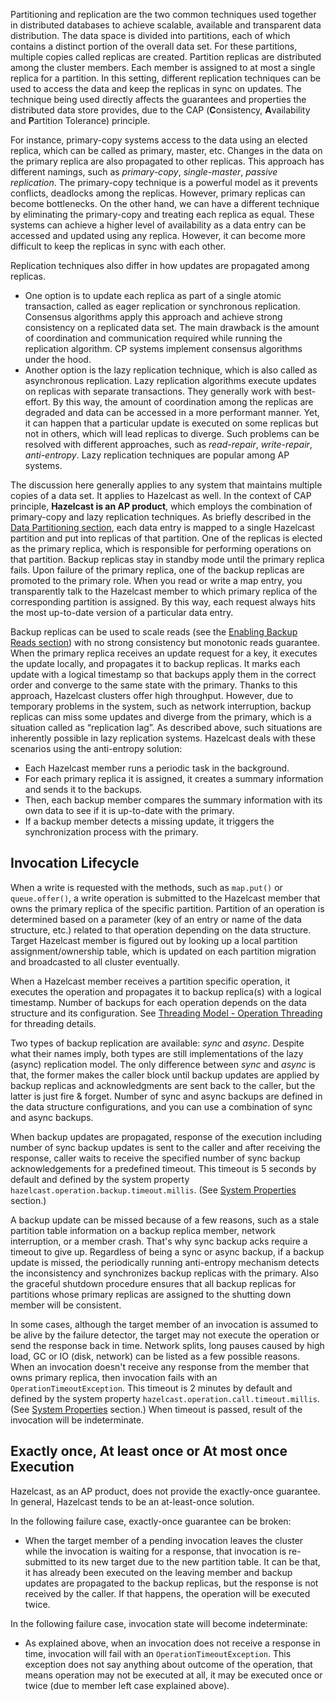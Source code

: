 

Partitioning and replication are the two common techniques used together in distributed databases to achieve scalable, available and transparent data distribution. The data space is divided into partitions, each of which contains a distinct portion of the overall data set. For these partitions, multiple copies called replicas are created. Partition replicas are distributed among the cluster members. Each member is assigned to at most a single replica for a partition. In this setting, different replication techniques can be used to access the data and keep the replicas in sync on updates. The technique being used directly affects the guarantees and properties the distributed data store provides, due to the CAP (**C**onsistency, **A**vailability and **P**artition Tolerance) principle.

For instance, primary-copy systems access to the data using an elected replica, which can be called as primary, master, etc. Changes in the data on the primary replica are also propagated to other replicas. This approach has different namings, such as _primary-copy_, _single-master_, _passive replication_. The primary-copy technique is a powerful model as it prevents conflicts, deadlocks among the replicas. However, primary replicas can become bottlenecks. On the other hand, we can have a different technique by eliminating the primary-copy and treating each replica as equal. These systems can achieve a higher level of availability as a data entry can be accessed and updated using any replica. However, it can become more difficult to keep the replicas in sync with each other.

Replication techniques also differ in how updates are propagated among replicas.

- One option is to update each replica as part of a single atomic transaction, called as eager replication or synchronous replication. Consensus algorithms apply this approach and achieve strong consistency on a replicated data set. The main drawback is the amount of coordination and communication required while running the replication algorithm. CP systems implement consensus algorithms under the hood.
- Another option is the lazy replication technique, which is also called as asynchronous replication. Lazy replication algorithms execute updates on replicas with separate transactions. They generally work with best-effort. By this way, the amount of coordination among the replicas are degraded and data can be accessed in a more performant manner. Yet, it can happen that a particular update is executed on some replicas but not in others, which will lead replicas to diverge. Such problems can be resolved with different approaches, such as _read-repair_, _write-repair_, _anti-entropy_. Lazy replication techniques are popular among AP systems.

The discussion here generally applies to any system that maintains multiple copies of a data set. It applies to Hazelcast as well. In the context of CAP principle, **Hazelcast is an AP product**, which employs the combination of primary-copy and lazy replication techniques. As briefly described in the [Data Partitioning section](#data-partitioning), each data entry is mapped to a single Hazelcast partition and put into replicas of that partition. One of the replicas is elected as the primary replica, which is responsible for performing operations on that partition. Backup replicas stay in standby mode until the primary replica fails. Upon failure of the primary replica, one of the backup replicas are promoted to the primary role. When you read or write a map entry, you transparently talk to the Hazelcast member to which primary replica of the corresponding partition is assigned. By this way, each request always hits the most up-to-date version of a particular data entry. 

Backup replicas can be used to scale reads (see the [Enabling Backup Reads section](#enabling-backup-reads)) with no strong consistency but monotonic reads guarantee. When the primary replica receives an update request for a key, it executes the update locally, and propagates it to backup replicas. It marks each update with a logical timestamp so that backups apply them in the correct order and converge to the same state with the primary. Thanks to this approach, Hazelcast clusters offer high throughput. However, due to temporary problems in the system, such as network interruption, backup replicas can miss some updates and diverge from the primary, which is a situation called as “replication lag”. As described above, such situations are inherently possible in lazy replication systems. Hazelcast deals with these scenarios using the anti-entropy solution:

- Each Hazelcast member runs a periodic task in the background.
- For each primary replica it is assigned, it creates a summary information and sends it to the backups.
- Then, each backup member compares the summary information with its own data to see if it is up-to-date with the primary.
- If a backup member detects a missing update, it triggers the synchronization process with the primary.

## Invocation Lifecycle

When a write is requested with the methods, such as `map.put()` or `queue.offer()`, a write operation is submitted to the Hazelcast member that owns the primary replica of the specific partition. Partition of an operation is determined based on a parameter (key of an entry or name of the data structure, etc.) related to that operation depending on the data structure. Target Hazelcast member is figured out by looking up a local partition assignment/ownership table, which is updated on each partition migration and broadcasted to all cluster eventually.

When a Hazelcast member receives a partition specific operation, it executes the operation and propagates it to backup replica(s) with a logical timestamp. Number of backups for each operation depends on the data structure and its configuration. See [Threading Model - Operation Threading](#operation-threading) for threading details.

Two types of backup replication are available: _sync_ and _async_. Despite what their names imply, both types are still implementations of the lazy (async) replication model. The only difference between _sync_ and _async_ is that, the former makes the caller block until backup updates are applied by backup replicas and acknowledgments are sent back to the caller, but the latter is just fire & forget. Number of sync and async backups are defined in the data structure configurations, and you can use a combination of sync and async backups.

When backup updates are propagated, response of the execution including number of sync backup updates is sent to the caller and after receiving the response, caller waits to receive the specified number of sync backup acknowledgements for a predefined timeout. This timeout is 5 seconds by default and defined by the system property `hazelcast.operation.backup.timeout.millis`. (See [System Properties](#system-properties) section.)

A backup update can be missed because of a few reasons, such as a stale partition table information on a backup replica member, network interruption, or a member crash. That's why sync backup acks require a timeout to give up. Regardless of being a sync or async backup, if a backup update is missed, the periodically running anti-entropy mechanism detects the inconsistency and synchronizes backup replicas with the primary. Also the graceful shutdown procedure ensures that all backup replicas for partitions whose primary replicas are assigned to the shutting down member will be consistent.

In some cases, although the target member of an invocation is assumed to be alive by the failure detector, the target may not execute the operation or send the response back in time. Network splits, long pauses caused by high load, GC or IO (disk, network) can be listed as a few possible reasons. When an invocation doesn't receive any response from the member that owns primary replica, then invocation fails with an `OperationTimeoutException`. This timeout is 2 minutes by default and defined by the system property `hazelcast.operation.call.timeout.millis`. (See [System Properties](#system-properties) section.) When timeout is passed, result of the invocation will be indeterminate.


## Exactly once, At least once or At most once Execution

Hazelcast, as an AP product, does not provide the exactly-once guarantee. In general, Hazelcast tends to be an at-least-once solution.

In the following failure case, exactly-once guarantee can be broken:

* When the target member of a pending invocation leaves the cluster while the invocation is waiting for a response, that invocation is re-submitted to its new target due to the new partition table. It can be that, it has already been executed on the leaving member and backup updates are propagated to the backup replicas, but the response is not received by the caller. If that happens, the operation will be executed twice.

In the following failure case, invocation state will become indeterminate:

* As explained above, when an invocation does not receive a response in time, invocation will fail with an `OperationTimeoutException`. This exception does not say anything about outcome of the operation, that means operation may not be executed at all, it may be executed once or twice (due to member left case explained above).
